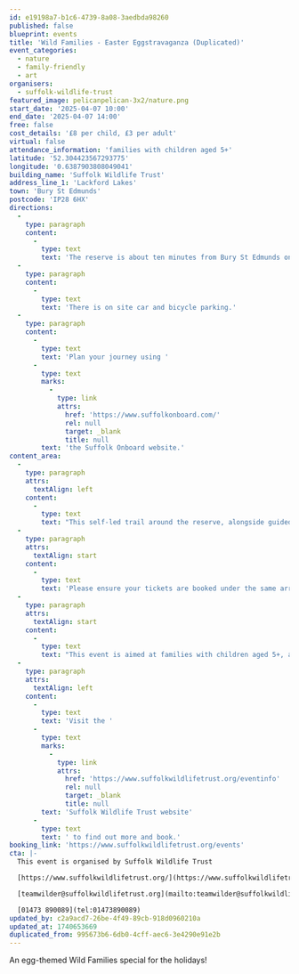 ```yaml
---
id: e19198a7-b1c6-4739-8a08-3aedbda98260
published: false
blueprint: events
title: 'Wild Families - Easter Eggstravaganza (Duplicated)'
event_categories:
  - nature
  - family-friendly
  - art
organisers:
  - suffolk-wildlife-trust
featured_image: pelicanpelican-3x2/nature.png
start_date: '2025-04-07 10:00'
end_date: '2025-04-07 14:00'
free: false
cost_details: '£8 per child, £3 per adult'
virtual: false
attendance_information: 'families with children aged 5+'
latitude: '52.304423567293775'
longitude: '0.6387903808049041'
building_name: 'Suffolk Wildlife Trust'
address_line_1: 'Lackford Lakes'
town: 'Bury St Edmunds'
postcode: 'IP28 6HX'
directions:
  -
    type: paragraph
    content:
      -
        type: text
        text: 'The reserve is about ten minutes from Bury St Edmunds on the A1101, Bury to Mildenhall Road.'
  -
    type: paragraph
    content:
      -
        type: text
        text: 'There is on site car and bicycle parking.'
  -
    type: paragraph
    content:
      -
        type: text
        text: 'Plan your journey using '
      -
        type: text
        marks:
          -
            type: link
            attrs:
              href: 'https://www.suffolkonboard.com/'
              rel: null
              target: _blank
              title: null
        text: 'the Suffolk Onboard website.'
content_area:
  -
    type: paragraph
    attrs:
      textAlign: left
    content:
      -
        type: text
        text: "This self-led trail around the reserve, alongside guided activity stations, will test your nest building skills, allow you to learn more about eggs in nature and give you a chance to produce some egg-cellent Easter crafts.\_This is an Easter egg hunt with a difference!"
  -
    type: paragraph
    attrs:
      textAlign: start
    content:
      -
        type: text
        text: 'Please ensure your tickets are booked under the same arrival time; all children must be accompanied by an adult with a ticket. We expect the trail to take around 45 min - 1 hour.'
  -
    type: paragraph
    attrs:
      textAlign: start
    content:
      -
        type: text
        text: "This event is aimed at families with children aged 5+, although younger children are welcome. Babies in arms/pushchairs are welcome to attend for free when accompanying an older sibling and don't require a ticket."
  -
    type: paragraph
    attrs:
      textAlign: left
    content:
      -
        type: text
        text: 'Visit the '
      -
        type: text
        marks:
          -
            type: link
            attrs:
              href: 'https://www.suffolkwildlifetrust.org/eventinfo'
              rel: null
              target: _blank
              title: null
        text: 'Suffolk Wildlife Trust website'
      -
        type: text
        text: ' to find out more and book.'
booking_link: 'https://www.suffolkwildlifetrust.org/events'
cta: |-
  This event is organised by Suffolk Wildlife Trust

  [https://www.suffolkwildlifetrust.org/](https://www.suffolkwildlifetrust.org/)

  [teamwilder@suffolkwildlifetrust.org](mailto:teamwilder@suffolkwildlifetrust.org)

  [01473 890089](tel:01473890089)
updated_by: c2a9acd7-26be-4f49-89cb-918d0960210a
updated_at: 1740653669
duplicated_from: 995673b6-6db0-4cff-aec6-3e4290e91e2b
---
```

An egg-themed Wild Families special for the holidays!